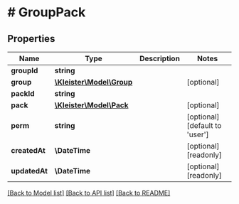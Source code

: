 # # GroupPack

## Properties

Name | Type | Description | Notes
------------ | ------------- | ------------- | -------------
**groupId** | **string** |  |
**group** | [**\Kleister\Model\Group**](Group.md) |  | [optional]
**packId** | **string** |  |
**pack** | [**\Kleister\Model\Pack**](Pack.md) |  | [optional]
**perm** | **string** |  | [optional] [default to 'user']
**createdAt** | **\DateTime** |  | [optional] [readonly]
**updatedAt** | **\DateTime** |  | [optional] [readonly]

[[Back to Model list]](../../README.md#models) [[Back to API list]](../../README.md#endpoints) [[Back to README]](../../README.md)
